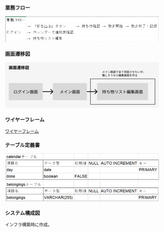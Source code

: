 ### 業務フロー
![alt text](https://github.com/Yaegashito/Wandom_Walk/blob/image/flow.png)
### 画面遷移図
![alt text](https://github.com/Yaegashito/Wandom_Walk/blob/image/pages.png)

### ワイヤーフレーム
[ワイヤーフレーム](https://www.figma.com/design/44uhAHO3qZqS9rzi9goTv0/%E3%83%AF%E3%82%A4%E3%83%A4%E3%83%BC%E3%83%95%E3%83%AC%E3%83%BC%E3%83%A0?node-id=0-1&t=vCnU0dDmgyeY0Q6L-1)

### テーブル定義書
![alt text](https://github.com/Yaegashito/Wandom_Walk/blob/image/table1.png)<br>
![alt text](https://github.com/Yaegashito/Wandom_Walk/blob/image/table2.png)

### システム構成図
インフラ構築時に作成。
